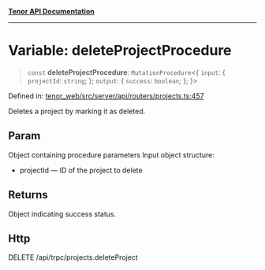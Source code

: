 [**Tenor API Documentation**](../../README.md)

***

# Variable: deleteProjectProcedure

> `const` **deleteProjectProcedure**: `MutationProcedure`\<\{ `input`: \{ `projectId`: `string`; \}; `output`: \{ `success`: `boolean`; \}; \}\>

Defined in: [tenor\_web/src/server/api/routers/projects.ts:457](https://github.com/Apantli/Tenor/blob/b33873959b5093fc3e3d66ac4f230a78a6395bbd/tenor_web/src/server/api/routers/projects.ts#L457)

Deletes a project by marking it as deleted.

## Param

Object containing procedure parameters
Input object structure:
- projectId — ID of the project to delete

## Returns

Object indicating success status.

## Http

DELETE /api/trpc/projects.deleteProject

